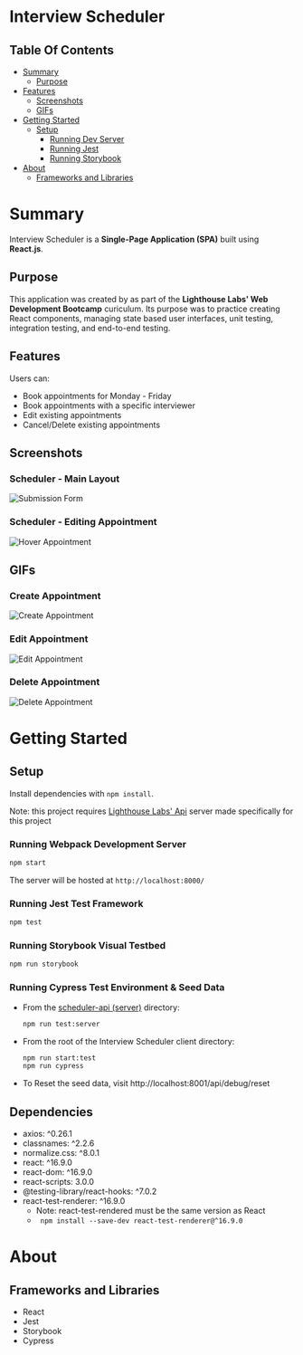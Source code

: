 # Interview Scheduler

## Table Of Contents

- [Summary](#summary)
  - [Purpose](#purpose)
- [Features](#features)
  - [Screenshots](#screenshots)
  - [GIFs]()
- [Getting Started](#getting-started)
  - [Setup](#setup)
    - [Running Dev Server](#running-webpack-development-server)
    - [Running Jest](#running-jest-test-framework)
    - [Running Storybook](#running-storybook-visual-testbed)
- [About](#about)
  - [Frameworks and Libraries](#frameworks-and-libraries)
 

# Summary
Interview Scheduler is a **Single-Page Application (SPA)** built using **React.js**.

## Purpose
This application was created by as part of the **Lighthouse Labs' Web Development Bootcamp** curiculum. Its purpose was to practice creating React components, managing state based user interfaces, unit testing, integration testing, and end-to-end testing.

## Features
Users can:
- Book appointments for Monday - Friday
- Book appointments with a specific interviewer
- Edit existing appointments
- Cancel/Delete existing appointments

## Screenshots
### Scheduler - Main Layout
![Submission Form](./docs/Scheduler-Main.png)

### Scheduler - Editing Appointment
![Hover Appointment](./docs/Schelduler-Edit-Appointment.png)

## GIFs
### Create Appointment
![Create Appointment](./docs/Create-Appointment.gif)

### Edit Appointment
![Edit Appointment](./docs/Edit-Appointment.gif)

### Delete Appointment
![Delete Appointment](./docs/Delete-Appointment.gif)

# Getting Started
## Setup
Install dependencies with `npm install`.

Note: this project requires [Lighthouse Labs' Api](https://github.com/lighthouse-labs/scheduler-api) server made specifically for this project

### Running Webpack Development Server
```sh
npm start
```

The server will be hosted at `http://localhost:8000/`

### Running Jest Test Framework
```sh
npm test
```

### Running Storybook Visual Testbed

```sh
npm run storybook
```

### Running Cypress Test Environment & Seed Data
- From the [scheduler-api (server)](https://github.com/lighthouse-labs/scheduler-api) directory: 
    ```sh
    npm run test:server
    ```
- From the root of the Interview Scheduler client directory:
    ```sh
    npm run start:test
    npm run cypress
    ```
- To Reset the seed data, visit http://localhost:8001/api/debug/reset

## Dependencies

- axios: ^0.26.1
- classnames: ^2.2.6
- normalize.css: ^8.0.1
- react: ^16.9.0
- react-dom: ^16.9.0
- react-scripts: 3.0.0
- @testing-library/react-hooks: ^7.0.2
- react-test-renderer: ^16.9.0
  - Note: react-test-rendered must be the same version as React
  - ` npm install --save-dev react-test-renderer@^16.9.0`

# About

## Frameworks and Libraries

- React
- Jest
- Storybook
- Cypress
